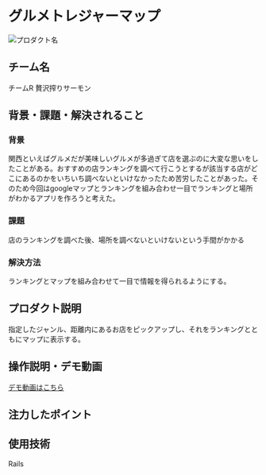 # グルメトレジャーマップ
<!-- プロダクト名に変更してください -->

![プロダクト名](https://kc3.me/cms/wp-content/uploads/2023/11/2b1b6d9083182c0ce0aeb60000b4d7a7.png)
<!-- プロダクト名・イメージ画像を差し変えてください -->


## チーム名
チームR 贅沢搾りサーモン
<!-- チームIDとチーム名を入力してください -->


## 背景・課題・解決されること

<!-- テーマ「関西をいい感じに」に対して、考案するプロダクトがどういった(Why)背景から思いついたのか、どのよう(What)な課題があり、どのよう(How)に解決するのかを入力してください -->
### 背景
関西といえばグルメだが美味しいグルメが多過ぎて店を選ぶのに大変な思いをしたことがある。おすすめの店ランキングを調べて行こうとするが該当する店がどこにあるのかをいちいち調べないといけなかったため苦労したことがあった。そのため今回はgoogleマップとランキングを組み合わせ一目でランキングと場所がわかるアプリを作ろうと考えた。

### 課題
店のランキングを調べた後、場所を調べないといけないという手間がかかる

### 解決方法
ランキングとマップを組み合わせて一目で情報を得られるようにする。

## プロダクト説明
指定したジャンル、距離内にあるお店をピックアップし、それをランキングとともにマップに表示する。
<!-- 開発したプロダクトの説明を入力してください -->


## 操作説明・デモ動画
[デモ動画はこちら](https://www.youtube.com/watch?v=_FAA15ARmas)
<!-- 開発したプロダクトの操作説明について入力してください。また、操作説明デモ動画があれば、埋め込みやリンクを記載してください -->


## 注力したポイント

<!-- 開発したプロダクトの中で、特に注力して作成した箇所・ポイントについて入力してください -->


## 使用技術
Rails
<!-- 使用技術を入力してください -->


<!--
markdownの記法はこちらを参照してください！
https://docs.github.com/ja/get-started/writing-on-github/getting-started-with-writing-and-formatting-on-github/basic-writing-and-formatting-syntax
-->
